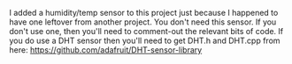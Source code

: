 I added a humidity/temp sensor to this project just because I happened to have one leftover from another project.  You don't need this sensor.  If you don't use one, then you'll need to comment-out the relevant bits of code.  If you do use a DHT sensor then you'll need to get DHT.h and DHT.cpp from here:  https://github.com/adafruit/DHT-sensor-library
